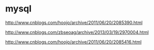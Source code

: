 # mysql


http://www.cnblogs.com/hoojo/archive/2011/06/20/2085390.html

http://www.cnblogs.com/zbseoag/archive/2013/03/19/2970004.html

http://www.cnblogs.com/hoojo/archive/2011/06/20/2085416.html


























